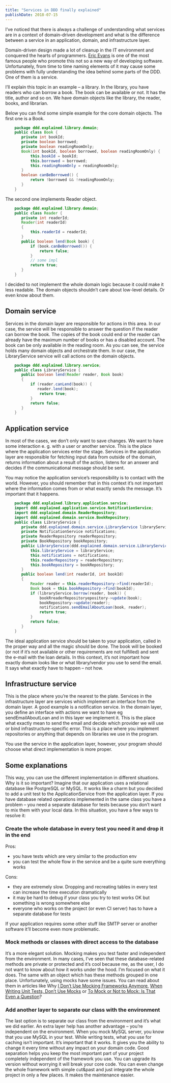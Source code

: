 ```yaml
---
title: "Services in DDD finally explained"
publishDate: 2018-07-15
---
```

I’ve noticed that there is always a challenge of understanding what services are in a context of domain-driven development and what is the difference between a service in an application, domain, and infrastructure layer.

Domain-driven design made a lot of cleanup in the IT environment and conquered the hearts of programmers. [Eric Evans](https://domainlanguage.com/) is one of the most famous people who promote this not so a new way of developing software. Unfortunately, from time to time naming elements of it may cause some problems with fully understanding the idea behind some parts of the DDD. One of them is a service.

I’ll explain this topic in an example – a library. In the library, you have readers who can borrow a book. The book can be available or not. It has the title, author and so on. We have domain objects like the library, the reader, books, and librarian.

Below you can find some simple example for the core domain objects. The first one is a Book.

```java
    package ddd.explained.library.domain;
    public class Book {
       private int bookId;
       private boolean borrowed;
       private boolean readingRoomOnly;
       Book(int bookId, boolean borrowed, boolean readingRoomOnly) {
           this.bookId = bookId;
           this.borrowed = borrowed;
           this.readingRoomOnly = readingRoomOnly;
       }
       boolean canBeBorrowed() {
           return !borrowed && !readingRoomOnly;
       }
    }
```

The second one implements Reader object.

```java
    package ddd.explained.library.domain;
    public class Reader {
       private int readerId;
       Reader(int readerId)
       {
           this.readerId = readerId;
       }
       public boolean lend(Book book) {
           if (book.canBeBorrowed()) {
               return false;
           }
           // some impl
           return true;
       }
    }
```

I decided to not implement the whole domain logic because it could make it less readable. The domain objects shouldn’t care about low-level details. Or even know about them.

## Domain service

Services in the domain layer are responsible for actions in this area. In our case, the service will be responsible to answer the question if the reader can borrow the book. The copies of the book could end or the reader can already have the maximum number of books or has a disabled account. The book can be only available in the reading room. As you can see, the service holds many domain objects and orchestrate them. In our case, the LibraryService service will call actions on the domain objects.

```java
    package ddd.explained.library.service;
    public class LibraryService {
       public boolean lend(Reader reader, Book book)
       {
           if (reader.canLend(book)) {
              reader.lend(book);
               return true;
           }
           return false;
       }
    }
```

## Application service

In most of the cases, we don’t only want to save changes. We want to have some interaction e. g. with a user or another service. This is the place where the application services enter the stage. Services in the application layer are responsible for fetching input data from outside of the domain, returns information about a result of the action, listens for an answer and decides if the communicational message should be sent.

You may notice the application service’s responsibility is to contact with the world. However, you should remember that in this context it’s not important where the information comes from or what exactly sends the message. It’s important that it happens.

```java
    package ddd.explained.library.application.service;
    import ddd.explained.application.service.NotificationService;
    import ddd.explained.domain.ReaderRepository;
    import ddd.explained.domain.service.BookRepository;
    public class LibraryService {
       private ddd.explained.domain.service.LibraryService libraryService;
       private NotificationService notifications;
       private ReaderRepository readerRepository;
       private BookRepository bookRepository;
       public LibraryService(ddd.explained.domain.service.LibraryService libraryService, NotificationService notifications, ReaderRepository readerRepository, BookRepository bookRepository) {
           this.libraryService = libraryService;
           this.notifications = notifications;
           this.readerRepository = readerRepository;
           this.bookRepository = bookRepository;
       }
       public boolean lend(int readerId, int bookId)
       {
           Reader reader = this.readerRepository->find(readerId);
           Book book = this.bookRepository->find(bookId);
           if (libraryService.borrow(reader, book)) {
               bookRreaderRepositoryepository->update(book);
               bookRepository->update(reader);
               notifications.sendEmailAboutLoan(book, reader);
               return true;
           }
           return false;
       }
    }
```

The ideal application service should be taken to your application, called in the proper way and all the magic should be done. The book will be booked (or not if it’s not available or other requirements are not fulfilled) and sent the e-mail with the loan details. In this context, it’s not important how exactly domain looks like or what library/vendor you use to send the email. It says what exactly have to happen – not how.
## Infrastructure service

This is the place where you’re the nearest to the plate. Services in the infrastructure layer are services which implement an interface from the domain layer. A good example is a notification service. In the domain layer, you define an interface with actions we want to have eg sendEmailAboutLoan and in this layer we implement it. This is the place what exactly mean to send the email and decide which provider we will use or bind infrastructure-specific error. This is a place where you implement repositories or anything that depends on libraries we use in the program.

You use the service in the application layer, however, your program should choose what direct implementation is more proper.
## Some explanations

This way, you can use the different implementation in different situations. Why is it so important? Imagine that our application uses a relational database like PostgreSQL or MySQL. It works like a charm but you decided to add a unit test to the ApplicationService from the application layer. If you have database related operations implemented in the same class you have a problem – you need a separate database for tests because you don’t want to mix them with your local data. In this situation, you have a few ways to resolve it:


### Create the whole database in every test you need it and drop it in the end

Pros:

* you have tests which are very similar to the production env
* you can test the whole flow in the service and be a quite sure everything works

Cons:

* they are extremely slow. Dropping and recreating tables in every test can increase the time execution dramatically
* it may be hard to debug if your class you try to test works OK but something is wrong somewhere else
* everyone who works on the project (or even CI server) has to have a separate database for tests

If your application requires some other stuff like SMTP server or another software it’ll become even more problematic.

### Mock methods or classes with direct access to the database

It’s a more elegant solution. Mocking makes you test faster and independent from the environment. In many cases, I’ve seen that these database-related methods are private or protected and it’s cool because me, as the user, I do not want to know about how it works under the hood. I’m focused on what it does. The same with an object which has these methods grouped in one place. Unfortunately, using mocks have some issues. You can read about them in articles like Why [I Don’t Use Mocking Frameworks Anymore](http://www.tddfellow.com/blog/2016/06/21/why-i-dont-use-mocking-frameworks-anymore/), [When Writing Unit Tests, Don’t Use Mocks](http://www.tddfellow.com/blog/2016/06/21/why-i-dont-use-mocking-frameworks-anymore/) or [To Mock or Not to Mock: Is That Even a Question](https://www.solutionsiq.com/resource/blog-post/to-mock-or-not-to-mock-is-that-even-a-question/)?

### Add another layer to separate our class with the environment

The last option is to separate our class from the environment and it’s what we did earlier. An extra layer help has another advantage – you’re independent on the environment. When you mock MySQL server, you know that you use MySQL in your test. While writing tests, what you use for caching isn’t important. It’s important that it works. It gives you the ability to change it every time without any impact on your domain code. Good separation helps you keep the most important part of your project completely independent of the framework you use. You can upgrade its version without worrying it will break your core code. You can even change the whole framework with simple cut&past and just integrate the whole project in only a few places. It makes the maintenance easier.
